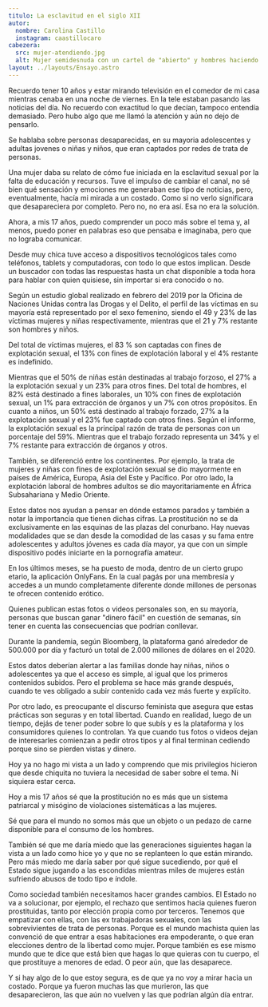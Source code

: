 ```yaml
---
titulo: La esclavitud en el siglo XII
autor:
  nombre: Carolina Castillo
  instagram: caastillocaro
cabezera:
  src: mujer-atendiendo.jpg
  alt: Mujer semidesnuda con un cartel de "abierto" y hombres haciendo fila
layout: ../layouts/Ensayo.astro
---
```


Recuerdo tener 10 años y estar mirando televisión en el comedor de mi casa mientras cenaba en una noche de viernes. En la tele estaban pasando las noticias del día. No recuerdo con exactitud lo que decían, tampoco entendía demasiado. Pero hubo algo que me llamó la atención y aún no dejo de pensarlo.

Se hablaba sobre personas desaparecidas, en su mayoria adolescentes y adultas jovenes o niñas y niños, que eran captados por redes de trata de personas.

Una mujer daba su relato de cómo fue iniciada en la esclavitud sexual por la falta de educación y recursos. Tuve el impulso de cambiar el canal, no sé bien qué sensación y emociones me generaban ese tipo de noticias, pero, eventualmente, hacía mi mirada a un costado. Como si no verlo significara que desapareciera por completo. Pero no, no era así. Esa no era la solución.

Ahora, a mis 17 años, puedo comprender un poco más sobre el tema y, al menos, puedo poner en palabras eso que pensaba e imaginaba, pero que no lograba comunicar.

Desde muy chica tuve acceso a dispositivos tecnológicos tales como teléfonos, tablets y computadoras, con todo lo que estos implican. Desde un buscador con todas las respuestas hasta un chat disponible a toda hora para hablar con quien quisiese, sin importar si era conocido o no.

Según un estudio global realizado en febrero del 2019 por la Oficina de Naciones Unidas contra las Drogas y el Delito, el perfil de las víctimas en su mayoría está representado por el sexo femenino, siendo el 49 y 23% de las víctimas mujeres y niñas respectivamente, mientras que el 21 y 7% restante son hombres y niños.

Del total de víctimas mujeres, el 83 % son captadas con fines de explotación sexual, el 13% con fines de explotación laboral y el 4% restante es indefinido.

Mientras que el 50% de niñas están destinadas al trabajo forzoso, el 27% a la explotación sexual y un 23% para otros fines. Del total de hombres, el 82% está destinado a fines laborales, un 10% con fines de explotación sexual, un 1% para extracción de órganos y un 7% con otros propósitos. En cuanto a niños, un 50% está destinado al trabajo forzado, 27% a la explotación sexual y el 23% fue captado con otros fines. Según el informe, la explotación sexual es la principal razón de trata de personas con un porcentaje del 59%. Mientras que el trabajo forzado representa un 34% y el 7% restante para extracción de órganos y otros.

También, se diferenció entre los continentes. Por ejemplo, la trata de mujeres y niñas con fines de explotación sexual se dio mayormente en países de América, Europa, Asia del Este y Pacífico. Por otro lado, la explotación laboral de hombres adultos se dio mayoritariamente en África Subsahariana y Medio Oriente.

Estos datos nos ayudan a pensar en dónde estamos parados y también a notar la importancia que tienen dichas cifras. La prostitución no se da exclusivamente en las esquinas de las plazas del conurbano. Hay nuevas modalidades que se dan desde la comodidad de las casas y su fama entre adolescentes y adultos jóvenes es cada día mayor, ya que con un simple dispositivo podés iniciarte en la pornografía amateur.

En los últimos meses, se ha puesto de moda, dentro de un cierto grupo etario, la aplicación OnlyFans. En la cual pagás por una membresía y accedes a un mundo completamente diferente donde millones de personas te ofrecen contenido erótico.


Quienes publican estas fotos o videos personales son, en su mayoría, personas que buscan ganar "dinero fácil" en cuestión de semanas, sin tener en cuenta las consecuencias que podrían conllevar.

Durante la pandemia, según Bloomberg, la plataforma ganó alrededor de 500.000 por día y facturó un total de 2.000 millones de dólares en el 2020.

Estos datos deberían alertar a las familias donde hay niñas, niños o adolescentes ya que el acceso es simple, al igual que los primeros contenidos subidos. Pero el problema se hace más grande después, cuando te ves obligado a subir contenido cada vez más fuerte y explícito.

Por otro lado, es preocupante el discurso feminista que asegura que estas prácticas son seguras y en total libertad. Cuando en realidad, luego de un tiempo, dejás de tener poder sobre lo que subís y es la plataforma y los consumidores quienes lo controlan. Ya que cuando tus fotos o videos dejan de interesarles comienzan a pedir otros tipos y al final terminan cediendo porque sino se pierden vistas y dinero.

Hoy ya no hago mi vista a un lado y comprendo que mis privilegios hicieron que desde chiquita no tuviera la necesidad de saber sobre el tema. Ni siquiera estar cerca.

Hoy a mis 17 años sé que la prostitución no es más que un sistema patriarcal y misógino de violaciones sistemáticas a las mujeres.

Sé que para el mundo no somos más que un objeto o un pedazo de carne disponible para el consumo de los hombres.

También sé que me daría miedo que las generaciones siguientes hagan la vista a un lado como hice yo y que no se replanteen lo que están mirando. Pero más miedo me daría saber por qué sigue sucediendo, por qué el Estado sigue jugando a las escondidas mientras miles de mujeres están sufriendo abusos de todo tipo e índole.

Como sociedad también necesitamos hacer grandes cambios. El Estado no va a solucionar, por ejemplo, el rechazo que sentimos hacia quienes fueron prostituidas, tanto por elección propia como por terceros. Tenemos que empatizar con ellas, con las ex trabajadoras sexuales, con las sobrevivientes de trata de personas. Porque es el mundo machista quien las convenció de que entrar a esas habitaciones era empoderante, o que eran elecciones dentro de la libertad como mujer. Porque también es ese mismo mundo que te dice que está bien que hagas lo que quieras con tu cuerpo, el que prostituye a menores de edad. O peor aún, que las desaparece.

Y si hay algo de lo que estoy segura, es de que ya no voy a mirar hacia un costado. Porque ya fueron muchas las que murieron, las que desaparecieron, las que aún no vuelven y las que podrían algún día entrar.
